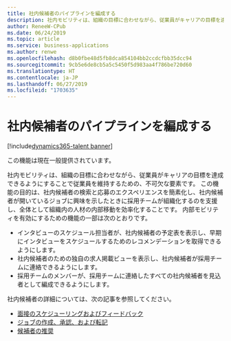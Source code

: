 ```yaml
---
title: 社内候補者のパイプラインを編成する
description: 社内モビリティは、組織の目標に合わせながら、従業員がキャリアの目標を達成できるようにすることで従業員を維持するための、不可欠な要素です。
author: ReneeW-CPub
ms.date: 06/24/2019
ms.topic: article
ms.service: business-applications
ms.author: renwe
ms.openlocfilehash: d8b0fbe48d5fb8dca854104bb2ccdcfbb35dcc94
ms.sourcegitcommit: 9cb5e6de8cb5a5c5450f5d983aa4f786be720d60
ms.translationtype: HT
ms.contentlocale: ja-JP
ms.lasthandoff: 06/27/2019
ms.locfileid: "1703635"
---
```

#  <a name="organize-internal-candidate-pipeline"></a>社内候補者のパイプラインを編成する
[!include[dynamics365-talent banner](../../includes/dynamics365-talent.md)]

この機能は現在一般提供されています。

社内モビリティは、組織の目標に合わせながら、従業員がキャリアの目標を達成できるようにすることで従業員を維持するための、不可欠な要素です。 この機能の目的は、社内候補者の検索と応募のエクスペリエンスを簡素化し、社内候補者が開いているジョブに興味を示したときに採用チームが組織化するのを支援し、全体として組織内の人材の内部移動を効率化することです。 内部モビリティを有効にするための機能の一部は次のとおりです。

-   インタビューのスケジュール担当者が、社内候補者の予定表を表示し、早期にインタビューをスケジュールするためのレコメンデーションを取得できるようにします。
-   社内候補者のための独自の求人掲載ビューを表示し、社内候補者が採用チームに連絡できるようにします。
-   採用チームのメンバーが、採用チームに連絡したすべての社内候補者を見込者として編成できるようにします。 

社内候補者の詳細については、次の記事を参照してください。

- [面接のスケジューリングおよびフィードバック](https://docs.microsoft.com/dynamics365/unified-operations/talent/interview-scheduling-feedback)
- [ジョブの作成、承認、および転記](https://docs.microsoft.com/dynamics365/unified-operations/talent/creating-jobs-attract#postings)
- [候補者の推奨](https://docs.microsoft.com/dynamics365/unified-operations/talent/intelligent-recommendations#prospect-recommendations)
